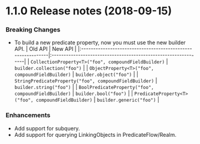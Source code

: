 1.1.0 Release notes (2018-09-15)
=============================================================

### Breaking Changes
* To build a new predicate property, now you must use the new builder API.
  | Old API                                                     | New API                                                        |
  |:------------------------------------------------------------|:---------------------------------------------------------------|
  | `CollectionProperty<T>("foo", compoundFieldBuilder)`        | `builder.collection("foo")`                                    |
  | `ObjectProperty<T>("foo", compoundFieldBuilder)`            | `builder.object("foo")`                                        |
  | `StringPredicateProperty("foo", compoundFieldBuilder)`      | `builder.string("foo")`                                        |
  | `BoolPredicateProperty("foo", compoundFieldBuilder)`        | `builder.bool("foo")`                                          |
  | `PredicateProperty<T>("foo", compoundFieldBuilder)`         | `builder.generic("foo")`                                       |

### Enhancements
* Add support for subquery.
* Add support for querying LinkingObjects in PredicateFlow/Realm.

